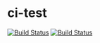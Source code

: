 # ci-test

[![Build Status](https://travis-ci.org/JamesFigler/ci-test.svg?branch=master)](https://travis-ci.org/JamesFigler/ci-test) [![Build Status](https://drone.io/github.com/JamesFigler/ci-test/status.png)](https://drone.io/github.com/JamesFigler/ci-test/latest)